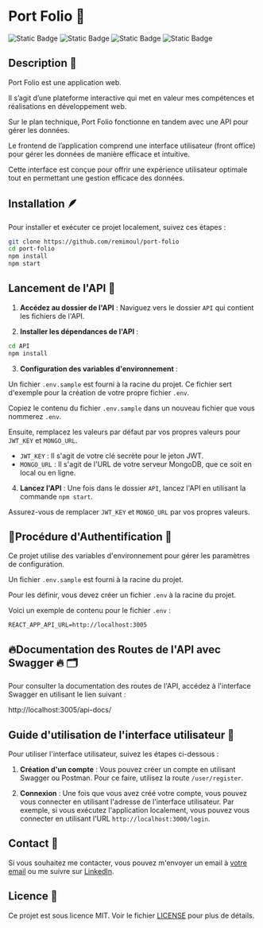 # Port Folio 📖

![Static Badge](https://img.shields.io/badge/v.1.0.0-red)
![Static Badge](https://img.shields.io/badge/NODE_JS-green?logo=nodedotjs)
![Static Badge](https://img.shields.io/badge/REACT-blue?logo=react)
![Static Badge](https://img.shields.io/badge/docs_api-SWAGGER-orange?logo=swagger)

## Description 🤔

Port Folio est une application web.

Il s’agit d’une plateforme interactive qui met en valeur mes compétences et réalisations en développement web.

Sur le plan technique, Port Folio fonctionne en tandem avec une API pour gérer les données.

Le frontend de l’application comprend une interface utilisateur (front office) pour gérer les données de manière efficace et intuitive.

Cette interface est conçue pour offrir une expérience utilisateur optimale tout en permettant une gestion efficace des données.

## Installation 🪶

Pour installer et exécuter ce projet localement, suivez ces étapes :

```bash
git clone https://github.com/remimoul/port-folio
cd port-folio
npm install
npm start
```

## Lancement de l'API 🚀

1. **Accédez au dossier de l'API** : Naviguez vers le dossier `API` qui contient les fichiers de l'API.

2. **Installer les dépendances de l'API** :

```bash
cd API
npm install
```

3. **Configuration des variables d'environnement** :

Un fichier `.env.sample` est fourni à la racine du projet. Ce fichier sert d'exemple pour la création de votre propre fichier `.env`.

Copiez le contenu du fichier `.env.sample` dans un nouveau fichier que vous nommerez `.env`.

Ensuite, remplacez les valeurs par défaut par vos propres valeurs pour `JWT_KEY` et `MONGO_URL`.

- `JWT_KEY` : Il s'agit de votre clé secrète pour le jeton JWT.
- `MONGO_URL` : Il s'agit de l'URL de votre serveur MongoDB, que ce soit en local ou en ligne.

4. **Lancez l'API** : Une fois dans le dossier `API`, lancez l'API en utilisant la commande `npm start`.

Assurez-vous de remplacer `JWT_KEY` et `MONGO_URL` par vos propres valeurs.

## ​🔐​ Procédure d'Authentification ​🔑​

Ce projet utilise des variables d'environnement pour gérer les paramètres de configuration.

Un fichier `.env.sample` est fourni à la racine du projet.

Pour les définir, vous devez créer un fichier `.env` à la racine du projet.

Voici un exemple de contenu pour le fichier `.env` :

`REACT_APP_API_URL=http://localhost:3005`

## ​🔥​ Documentation des Routes de l'API avec Swagger ​🔥​ ​🗂️​

Pour consulter la documentation des routes de l'API, accédez à l'interface Swagger en utilisant le lien suivant :

http://localhost:3005/api-docs/

## Guide d'utilisation de l'interface utilisateur 🦮

Pour utiliser l'interface utilisateur, suivez les étapes ci-dessous :

1. **Création d'un compte** : Vous pouvez créer un compte en utilisant Swagger ou Postman. Pour ce faire, utilisez la route `/user/register`.

2. **Connexion** : Une fois que vous avez créé votre compte, vous pouvez vous connecter en utilisant l'adresse de l'interface utilisateur. Par exemple, si vous exécutez l'application localement, vous pouvez vous connecter en utilisant l'URL `http://localhost:3000/login`.

## Contact 📲

Si vous souhaitez me contacter, vous pouvez m'envoyer un email à [votre email](mailto:remi.moul@my-digital-school.org) ou me suivre sur [LinkedIn](#).

## Licence 🪪

Ce projet est sous licence MIT. Voir le fichier [LICENSE](LICENSE) pour plus de détails.
